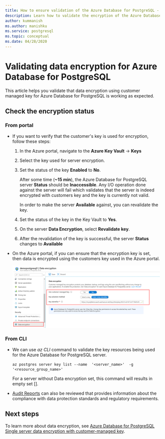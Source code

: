 ```yaml
---
title: How to ensure validation of the Azure Database for PostgreSQL - Data encryption
description: Learn how to validate the encryption of the Azure Database for PostgreSQL - Data encryption using the customers managed key.
author: kummanish
ms.author: manishku
ms.service: postgresql
ms.topic: conceptual
ms.date: 04/28/2020
---
```


# Validating data encryption for Azure Database for PostgreSQL

This article helps you validate that data encryption using customer managed key for Azure Database for PostgreSQL is working as expected.

## Check the encryption status

### From portal

* If you want to verify that the customer's key is used for encryption, follow these steps:

    1. In the Azure portal, navigate to the **Azure Key Vault** -> **Keys**
    2. Select the key used for server encryption.
    3. Set the status of the key **Enabled** to **No**.
  
       After some time (**~15 min**), the Azure Database for PostgreSQL server **Status** should be **Inaccessible**. Any I/O operation done against the server will fail which validates that the server is indeed encrypted with customers key and the key is currently not valid.
    
        In order to make the server **Available** against, you can revalidate the key. 
    
    4. Set the status of the key in the Key Vault to **Yes**.
    4. On the server **Data Encryption**, select **Revalidate key**.
    5. After the revalidation of the key is successful, the server **Status** changes to **Available**

* On the Azure portal, if you can ensure that the encryption key is set, then data is encrypted using the customers key used in the Azure portal.

  ![Access policy overview](media/concepts-data-access-and-security-data-encryption/byokvalidate.png)

### From CLI

* We can use *az CLI* command to validate the key resources being used for the Azure Database for PostgreSQL server.

    ```azurecli-interactive
   az postgres server key list --name  '<server_name>'  -g '<resource_group_name>'
    ```

    For a server without Data encryption set, this command will results in empty set [].

* [Audit Reports](https://servicetrust.microsoft.com) can also be reviewed that provides information about the compliance with data protection standards and regulatory requirements.

## Next steps

To learn more about data encryption, see [Azure Database for PostgreSQL Single server data encryption with customer-managed key](concepts-data-encryption-postgresql.md).